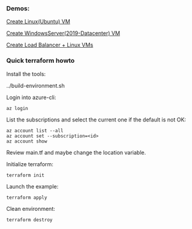 ### Demos:

[Create Linux(Ubuntu) VM](https://github.com/adavarski/DevOps-AZURE-demo/tree/main/VM/Linux-VM)

[Create WindowsServer(2019-Datacenter) VM](https://github.com/adavarski/DevOps-AZURE-demo/tree/main/VM/Windows-VM)

[Create Load Balancer + Linux VMs](https://github.com/adavarski/DevOps-AZURE-demo/tree/main/VM/LB)


### Quick terraform howto
Install the tools:

../build-environment.sh

Login into azure-cli:
```
az login
```
List the subscriptions and select the current one if the default is not OK:
```
az account list --all
az account set --subscription=<id>
az account show
```
Review main.tf and maybe change the location variable.

Initialize terraform:
```
terraform init
```
Launch the example:
```
terraform apply
```

Clean environment:
```
terraform destroy
```
